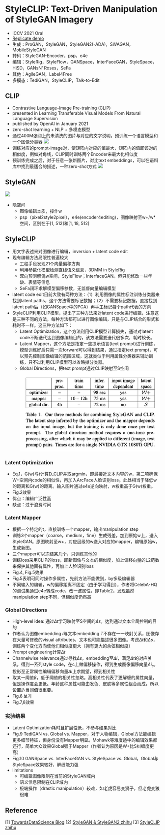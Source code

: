 # StyleCLIP: Text-Driven Manipulation of StyleGAN Imagery
- ICCV 2021 Oral
- [Replicate demo](https://replicate.ai/orpatashnik/styleclip)
- 生成：ProGAN，StyleGAN，StyleGAN2(-ADA)，SWAGAN，MobileStyleGAN
- 转码：StyleGAN-Encoder，psp，e4e
- 编辑：StyleRig，StyleFlow，GANSpace，InterFaceGAN，StyleSpace，HiSD，GANsN‘ Roses，SeFa
- 其他：AgileGAN，Label4Free
- 多模态：TediGAN，StyleCLIP，Talk-to-Edit

## CLIP
- Contrastive Language–Image Pre-training (CLIP)
- presented in Learning Transferable Visual Models From Natural Language Supervision
- published by OpenAI in January 2021
- zero-shot learning + NLP + 多模态模型
- 通过400M张网上的未清洗的图片与对应的文字说明，预训练一个语言模型和一个图像分类器
  ![](https://miro.medium.com/max/1400/1*QbRmyw62DrctEdQ3PIm3-g.png)
- 训练对应的prompt-image对，使矩阵内对应的值最大，矩阵内的值即该对的相似度，例如对角线，CLIP同时训练两个Encoder来最大化相似度
- 预训练完成之后，对于任意一张新图片，对比text embeddings，可以在语料库中找到最适合的描述，一种zero-shot方式
  ![](https://miro.medium.com/max/1400/1*Jg4jqWl23rRFVWclc7TlcA.png)

## StyleGAN
![](https://miro.medium.com/max/1368/1*Ww1EQ3Slw6tDqopvxgZEcA.png)
- 隐空间
  - 图像编辑本质，操作w
  - psp（pixel2style2pixel），e4e(encoder4editing)，图像映射至w+/w*空间，区别在于[1, 512]和[1, 18, 512]

## StyleCLIP
- 用文字表述来对图像进行编辑，inversion + latent code edit
- 现有编辑方法局限性普遍较大
  - 工程手段发现21个向量偏移方向
  - 利用参数化模型检测直线语义信息，3DMM in StyleRig
  - 双向预测解偶w空间，StyleFlow；InterfaceGAN。但只能修改一些年龄、表情等信息
  - SeFa闭环求解模型偏移参数，无监督向量编辑模型
- latent code edit目前大致有两种方法：（1）利用图像的属性标注训练分类器来找到latent paths，这个方法需要标记数据；（2）不需要标记数据，直接找到latent path后（如GANSpace中的PCA）再手工标记每个path代表的方向
- StyleCLIP利用CLIP模型，提出了三种方法来对latent code进行编辑，注意这是三种不同的方法，每种方法都可以进行图像编辑，只是与CLIP结合的形式和耗时不一样。这三种方法如下：
  - Latent Optimization，这个方法利用CLIP模型计算损失，通过对latent code不断迭代达到图像编辑目的，该方法需要迭代很多次，耗时较长。
  - Latent Mapper，这个方法是指定一些提示语言(text prompt)进行训练，模型训练好后只需一次forward可以得到结果，通过指定text prompt，可以预先控制图像编辑的范围区域，这就类似于利用属性分类器来辅助训练，只不过利用CLIP模型可以省略掉分类器。
  - Global Directions，把text prompt通过CLIP映射至S空间
![](Table1.png)

### Latent Optimization
- Eq.1，G(w)与t计算D_CLIP并取argmin，即最接近文本内容的w，第二项确保W+空间内code的相似性，再加入ArcFace人脸识别loss。此处相当于降低w的距离和G(w)的距离。输入图片通过e4e逆向映射，w权重高于G(w)权重。
- Fig.2效果
- 优点：编辑广泛性高
- 缺点：过于浪费时间

### Latent Mapper
- 根据一个特定的t，直接训练一个mapper，输出manipulation step
- 训练3个mapper（coarse，medium，fine）生成残差，加到原始w上，送入StyleGAN。原图映射至w+，对应层级的w送入对应的mapper，编辑原始w，生成新图。
- 三个mapper可以冻结某几个，只训练其他的
- 训练loss采用CLIP的loss，即新图像与文本的相似度，加上偏移向量的L2范数来保护其他固有属性，再加上人脸识别loss
- Fig.4, Fig.5效果
- Fig.5表明可同时操作多属性，先前方法不能做到，by多级编辑器
- 不同输入的编辑，w的偏移距离不固定（由于学习得到），作者将CelebA-HQ的测试集通过e4e转成code，改一波属性，即Table2，发现虽然manipulation step不同，但相似度仍然高

### Global Directions
- High-level idea: 通过$\Delta t$学习映射至S空间的$\Delta s$，达到通过文本全局控制的目的
- 作者认为图像embedding $I$与文本embedding $T$不存在一一映射关系，图像存在大量可修改的visual attributes，文本也可能描述很多图像。考虑$\Delta t$和$\Delta s$，训练两个变化方向使他们相似度更大（拥有更大的余弦相似度）
- Prompt engineering计算$\Delta t$
- Channelwise relevance通过寻找$\Delta s$，embedding至$\Delta i$，满足$\Delta t$的对应关系。得到一系列style code，在c上做偏移操作，得到生成图像偏移向量$\Delta i_c$，投影至正常属性编辑偏移向量$\Delta i$上求期望，得到相关性
- 取某一阈值$\beta$，低于阈值的相关性忽略。高相关性代表了更解缠的属性向量，但是操作度会更低。年龄这种属性可能由发色、皮肤等多属性组合而成，所以设置适当阈值很重要。
- Fig.6 보기
- Fig.7,8效果

### 实验结果
- Latent Optimization耗时且扩展性低，不参与结果对比
- Fig.9 TediGAN vs. Global vs. Mapper，对于人物编辑，Global方法能编辑更多细节特征，但身份没有Mapper明显。Mohawk等难度适中的编辑效果都还行，简单大众效果Global强于Mapper（作者认为原因是W+比S纠缠度更高）
- Fig.10 GANSpace vs. InterFaceGAN vs. StyleSpace vs. Global，Global与StyleSpace效果较好，解缠能力强
- limitations
  - 可编辑图像限制在当前的StyleGAN域内
  - 语义信息限制在CLIP域内
  - 极端操作（drastic manipulation）较难，如老虎容易变狮子，但老虎变狼很难

## Reference
[1] [TowardsDataScience Blog](https://towardsdatascience.com/generating-images-from-prompts-using-clip-and-stylegan-1f9ed495ddda)
[2] [StyleGAN & StyleGAN2 zhihu](https://zhuanlan.zhihu.com/p/263554045)
[3] [StyleCLIP zhihu](https://zhuanlan.zhihu.com/p/368134937)